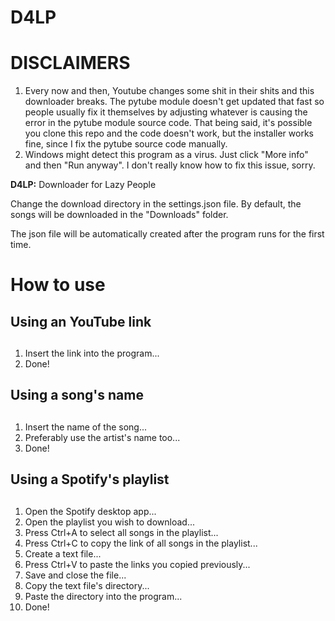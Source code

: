 D4LP
===============

**<h1> DISCLAIMERS </h1>**
1. Every now and then, Youtube changes some shit in their shits and this downloader breaks.
The pytube module doesn't get updated that fast so people usually fix it themselves by adjusting whatever is causing the error in the pytube module source code.
That being said, it's possible you clone this repo and the code doesn't work, but the installer works fine, since I fix the pytube source code manually.
2. Windows might detect this program as a virus. Just click "More info" and then "Run anyway". I don't really know how to fix this issue, sorry.

**D4LP:** Downloader for Lazy People

Change the download directory in the settings.json file.
By default, the songs will be downloaded in the "Downloads" folder.

The json file will be automatically created after the program runs for the first time.

**<h1>How to use</h1>**
## Using an YouTube link <h2>
1. Insert the link into the program...
2. Done!

## Using a song's name <h2>
1. Insert the name of the song...
2. Preferably use the artist's name too...
3. Done!

## Using a Spotify's playlist <h2>
1. Open the Spotify desktop app...
2. Open the playlist you wish to download...
3. Press Ctrl+A to select all songs in the playlist...
4. Press Ctrl+C to copy the link of all songs in the playlist...
5. Create a text file...
6. Press Ctrl+V to paste the links you copied previously...
7. Save and close the file...
8. Copy the text file's directory...
9. Paste the directory into the program...
10. Done!
